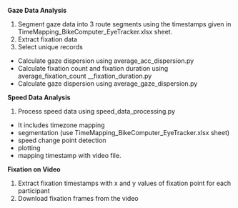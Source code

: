 **Gaze Data Analysis**
1. Segment gaze data into 3 route segments using the timestamps given in TimeMapping_BikeComputer_EyeTracker.xlsx sheet.
2. Extract fixation data
3. Select unique records
- Calculate gaze dispersion using average_acc_dispersion.py
- Calculate fixation count and fixation duration using average_fixation_count __fixation_duration.py 
- Calculate gaze dispersion using average_gaze_dispersion.py


**Speed Data Analysis**
1. Process speed data using speed_data_processing.py
- It includes timezone mapping
- segmentation (use TimeMapping_BikeComputer_EyeTracker.xlsx sheet)
- speed change point detection
- plotting
- mapping timestamp with video file.


**Fixation on Video**
1. Extract fixation timestamps with x and y values of fixation point for each participant
2. Download fixation frames from the video

